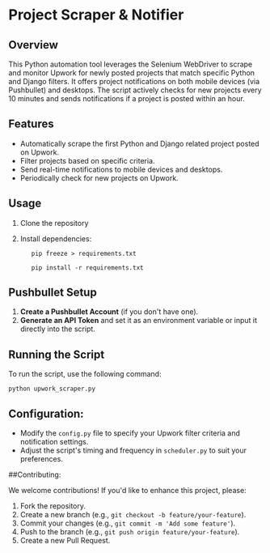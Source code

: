 # Project Scraper & Notifier


## Overview

This Python automation tool leverages the Selenium WebDriver to scrape and monitor Upwork for newly posted projects that match specific Python and Django filters. It offers project notifications on both mobile devices (via Pushbullet) and desktops. The script actively checks for new projects every 10 minutes and sends notifications if a project is posted within an hour.

## Features

- Automatically scrape the first Python and Django related project posted on Upwork.
- Filter projects based on specific criteria.
- Send real-time notifications to mobile devices and desktops.
- Periodically check for new projects on Upwork.

## Usage

1. Clone the repository

2. Install dependencies:

    ```shell
       pip freeze > requirements.txt
    
       pip install -r requirements.txt
  ## Pushbullet Setup

1. **Create a Pushbullet Account** (if you don't have one).
2. **Generate an API Token** and set it as an environment variable or input it directly into the script.

## Running the Script

  To run the script, use the following command:
        
    python upwork_scraper.py

## Configuration:

- Modify the `config.py` file to specify your Upwork filter criteria and notification settings.
- Adjust the script's timing and frequency in `scheduler.py` to suit your preferences.

##Contributing:

We welcome contributions! If you'd like to enhance this project, please:

1. Fork the repository.
2. Create a new branch (e.g., `git checkout -b feature/your-feature`).
3. Commit your changes (e.g., `git commit -m 'Add some feature'`).
4. Push to the branch (e.g., `git push origin feature/your-feature`).
5. Create a new Pull Request.
